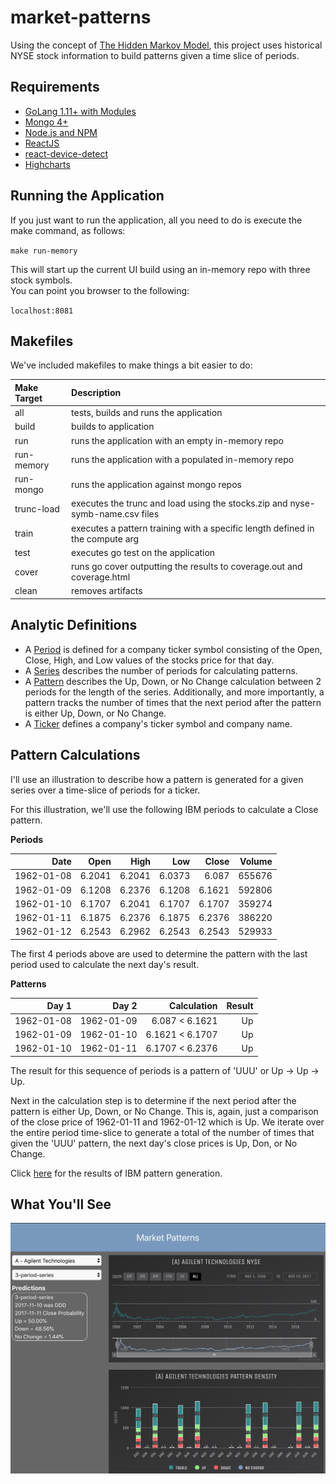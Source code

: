 # market-patterns

Using the concept of [The Hidden Markov Model](https://en.wikipedia.org/wiki/Hidden_Markov_model), this project uses historical NYSE stock information to build patterns given a time slice of periods.  

## Requirements

* [GoLang 1.11+ with Modules](https://golang.org/dl/)
* [Mongo 4+](https://www.mongodb.com/download-center/community)
* [Node.js and NPM](https://www.npmjs.com/get-npm)
* [ReactJS](https://www.codecademy.com/articles/react-setup-i)
* [react-device-detect](https://github.com/duskload/react-device-detect)
* [Highcharts](https://www.highcharts.com/docs/getting-started/install-from-npm)

## Running the Application

If you just want to run the application, all you need to do is execute the make command, as follows:

`make run-memory`

This will start up the current UI build using an in-memory repo with three stock symbols.  
You can point you browser to the following:

`localhost:8081`

## Makefiles

We've included makefiles to make things a bit easier to do:

| Make Target | Description |
|:------------|:------------|
|all| tests, builds and runs the application|
|build| builds to application|
|run| runs the application with an empty in-memory repo|
|run-memory| runs the application with a populated in-memory repo|
|run-mongo| runs the application against mongo repos|
|trunc-load| executes the trunc and load using the stocks.zip and nyse-symb-name.csv files|
|train| executes a pattern training with a specific length defined in the compute arg|
|test| executes go test on the application|
|cover| runs go cover outputting the results to coverage.out and coverage.html|
|clean| removes artifacts|

## Analytic Definitions

* A [Period](model/period.go) is defined for a company ticker symbol consisting of the Open, Close, High, and Low values of the stocks price for that day.  
* A [Series](model/series.go) describes the number of periods for calculating patterns.
* A [Pattern](model/pattern.go) describes the Up, Down, or No Change calculation between 2 periods for the length of the series.  Additionally, and more importantly, a pattern tracks the number of times that the next period after the pattern is either Up, Down, or No Change.
* A [Ticker](model/ticker.go) defines a company's ticker symbol and company name.

## Pattern Calculations

I'll use an illustration to describe how a pattern is generated for a given series over a time-slice of periods for a ticker.

For this illustration, we'll use the following IBM periods to calculate a Close pattern.

**Periods**

| Date     | Open | High | Low  | Close | Volume |
|---------:|-----:|-----:|-----:|------:|-------:|
|1962-01-08|6.2041|6.2041|6.0373|6.087  |655676  |
|1962-01-09|6.1208|6.2376|6.1208|6.1621 |592806  |
|1962-01-10|6.1707|6.2041|6.1707|6.1707 |359274  |
|1962-01-11|6.1875|6.2376|6.1875|6.2376 |386220  |
|1962-01-12|6.2543|6.2962|6.2543|6.2543 |529933  |

The first 4 periods above are used to determine the pattern with the last period used to calculate the next day's result.

**Patterns**

| Day 1    | Day 2    | Calculation     | Result |
|---------:|---------:|----------------:|-------:|
|1962-01-08|1962-01-09| 6.087 < 6.1621  | Up     |
|1962-01-09|1962-01-10| 6.1621 < 6.1707 | Up     |
|1962-01-10|1962-01-11| 6.1707 < 6.2376 | Up     |

The result for this sequence of periods is a pattern of 'UUU' or Up -> Up -> Up.

Next in the calculation step is to determine if the next period after the pattern is either Up, Down, or No Change. This is, again, just a comparison of the close price of 1962-01-11 and 1962-01-12 which is Up.  We iterate over the entire period time-slice to generate a total of the number of times that given the 'UUU' pattern, the next day's close prices is Up, Don, or No Change.

Click [here](output/ibm.md) for the results of IBM pattern generation.

## What You'll See

![Image](output/example.png)

